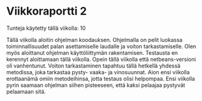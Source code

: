 # Viikkoraportti 2

Tunteja käytetty tällä viikolla: 10

Tällä viikolla aloitin ohjelman koodauksen. Ohjelmalla on pelit luokassa toiminnallisuudet palan asettamiselle laudalle ja voiton
tarkastamiselle. Olen myös aloittanut ohjelman käyttöliittymän rakentamisen. Testausta en kerennyt aloittamaan tällä viikolla.
Opein tällä viikolla että netbeans-versioni oli vanhentunut. Voiton tarkastaminen tapahtuu tällä hetkellä yhdessä metodissa, 
joka tarkastaa pysty- vaaka- ja vinosuunnat. Aion ensi viikolla erottaanämä omiin metodeihinsa, jotta testaus olisi helpompaa. 
Ensi viikolla pyrin saamaan ohjelman siihen pisteeseen, että kaksi pelaajaa pystyvät pelaamaan sitä.
